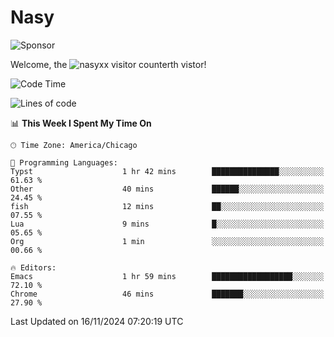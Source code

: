 # Nasy

<!--
<p align="center">
<img height="200" src="https://github-readme-stats.vercel.app/api?username=nasyxx&count_private=true&show_icons=true&theme=dracula&include_all_commits=true"/>
<img height="200" src="https://github-readme-stats.vercel.app/api/top-langs/?username=nasyxx&theme=dracula&hide=html,jupyter+notebook&count_private=true&show_icons=true"/>
</p>

  
----------------
-->

![Sponsor](https://img.shields.io/static/v1.svg?label=Sponsor&message=%E2%9D%A4&logo=GitHub&style=flat&color=pink)
 
Welcome, the ![nasyxx visitor counter](https://count.getloli.com/get/@nasyxx?theme=rule34)th vistor!
 
<!--START_SECTION:waka-->
![Code Time](http://img.shields.io/badge/Code%20Time-4%2C722%20hrs%2041%20mins-blue)

![Lines of code](https://img.shields.io/badge/From%20Hello%20World%20I%27ve%20Written-6.3%20million%20lines%20of%20code-blue)

📊 **This Week I Spent My Time On** 

```text
🕑︎ Time Zone: America/Chicago

💬 Programming Languages: 
Typst                    1 hr 42 mins        ███████████████░░░░░░░░░░   61.63 % 
Other                    40 mins             ██████░░░░░░░░░░░░░░░░░░░   24.45 % 
fish                     12 mins             ██░░░░░░░░░░░░░░░░░░░░░░░   07.55 % 
Lua                      9 mins              █░░░░░░░░░░░░░░░░░░░░░░░░   05.65 % 
Org                      1 min               ░░░░░░░░░░░░░░░░░░░░░░░░░   00.66 % 

🔥 Editors: 
Emacs                    1 hr 59 mins        ██████████████████░░░░░░░   72.10 % 
Chrome                   46 mins             ███████░░░░░░░░░░░░░░░░░░   27.90 % 
```


 Last Updated on 16/11/2024 07:20:19 UTC
<!--END_SECTION:waka-->

<!-- ![visitors](https://visitor-badge.laobi.icu/badge?page_id=nasyxx.nasyxx) -->
